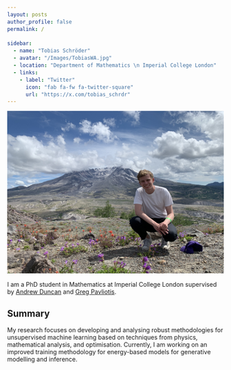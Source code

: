 ```yaml
---
layout: posts
author_profile: false
permalink: /

sidebar:
  - name: "Tobias Schröder"
  - avatar: "/Images/TobiasWA.jpg"
  - location: "Department of Mathematics \n Imperial College London"
  - links:
    - label: "Twitter"
      icon: "fab fa-fw fa-twitter-square"
      url: "https://x.com/tobias_schrdr"
---
```


![Tobias Schroeder](Images/TobiasWA2.jpg)

I am a PhD student in Mathematics at Imperial College London supervised by [Andrew Duncan](https://www.ma.imperial.ac.uk/~aduncan/) and [Greg Pavliotis](https://www.ma.imperial.ac.uk/~pavl/).

## Summary
My research focuses on developing and analysing robust methodologies for unsupervised machine learning based on techniques from physics, mathematical analysis, and optimisation. Currently, I am working on an improved training methodology for energy-based models for generative modelling and inference.
